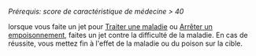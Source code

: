 *Prérequis: score de caractéristique de médecine > 40*

lorsque vous faite un jet pour [Traiter une maladie](../../../../../../1.Regles%20generales/1.Regles%20de%20jeu/1.Base/10.%20Médecine.md#Traiter%20une%20maladie) ou [Arrêter un empoisonnement](../../../../../../1.Regles%20generales/1.Regles%20de%20jeu/1.Base/10.%20Médecine.md#Arrêter%20un%20empoisonnement), faites un jet contre la difficulté de la maladie. En cas de réussite, vous mettez fin à l'effet de la maladie ou du poison sur la cible.